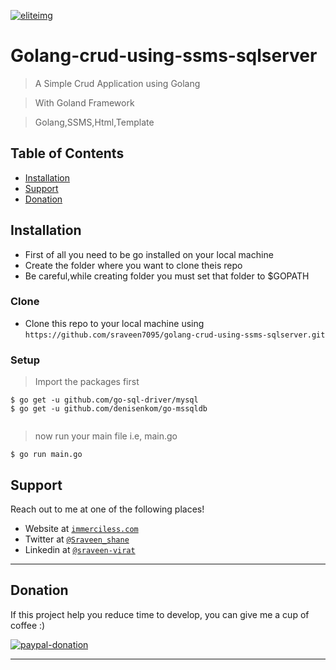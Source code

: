 <a href="#"><img src="https://media-exp1.licdn.com/dms/image/C5603AQFJAAQnBETj6Q/profile-displayphoto-shrink_200_200/0?e=1602720000&v=beta&t=FoeDv3Jbn9GyHIiySFgD9jXSxYHKB_Y1ECJGqzW-04o"  alt="eliteimg"></a>




# Golang-crud-using-ssms-sqlserver

> A Simple Crud Application using Golang 

> With Goland Framework

> Golang,SSMS,Html,Template





## Table of Contents


- [Installation](#installation)
- [Support](#support)
- [Donation](#donation)


## Installation

- First of all you need to be go installed on your local machine
- Create the folder where you want to clone theis repo
- Be careful,while creating folder you must set that folder to $GOPATH

### Clone

- Clone this repo to your local machine using `https://github.com/sraveen7095/golang-crud-using-ssms-sqlserver.git`

### Setup



> Import the packages first

```shell
$ go get -u github.com/go-sql-driver/mysql
$ go get -u github.com/denisenkom/go-mssqldb


```

> now run your main file i.e, main.go

```shell
$ go run main.go
```


## Support

Reach out to me at one of the following places!

- Website at <a href="http://www.immerciless.com" target="_blank">`immerciless.com`</a>
- Twitter at <a href="https://twitter.com/Sraveen_shane" target="_blank">`@Sraveen_shane`</a>
- Linkedin at <a href="https://www.linkedin.com/in/sraveen-virat-08b73115b/" target="_blank">`@sraveen-virat`</a>


---
## Donation
If this project help you reduce time to develop, you can give me a cup of coffee :) 

[![paypal-donation](https://www.paypalobjects.com/en_US/i/btn/btn_donateCC_LG.gif)](https://www.paypal.com/paypalme/elite7095)


---
